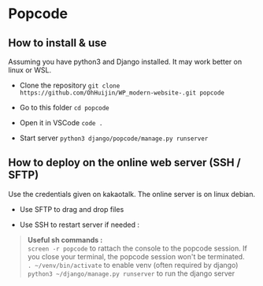 # Popcode

## How to install & use

Assuming you have python3 and Django installed. It may work better on linux or WSL.

- Clone the repository `git clone https://github.com/OhHuijin/WP_modern-website-.git popcode`

- Go to this folder `cd popcode`

- Open it in VSCode `code .`

- Start server `python3 django/popcode/manage.py runserver`

## How to deploy on the online web server (SSH / SFTP)

Use the credentials given on kakaotalk. The online server is on linux debian.

- Use SFTP to drag and drop files

- Use SSH to restart server if needed :

> **Useful sh commands :**  
> `screen -r popcode` to rattach the console to the popcode session. If you close your terminal, the popcode session won't be terminated.  
> `. ~/venv/bin/activate` to enable venv (often required by django)
> `python3 ~/django/manage.py runserver` to run the django server

